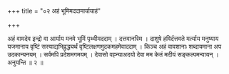 +++
title = "०२ अहं भूमिमददामार्यायाहं"

+++

अहं वामदेव इन्द्रो वा आर्याय मनवे भूमिं पृथ्वीमददाम् । दत्तवानस्मि । दाशुषे हविर्दत्तवते मर्त्याय मनुष्याय यजमानाय वृष्टिं सस्याद्यभिव्रुद्ध्यर्थं वृष्टिलक्षणमुदकमहमेवाददाम् । किञ्च अहं वावशानाः शब्दायमाना अप उदकान्यनयम् । सर्वमपि प्रदेशमगमयम् । देवासो वह्न्याअदयो देवा मम केतं मदीयं सङ्कल्पमन्वायन् । अनुयन्ति ॥ २ ॥